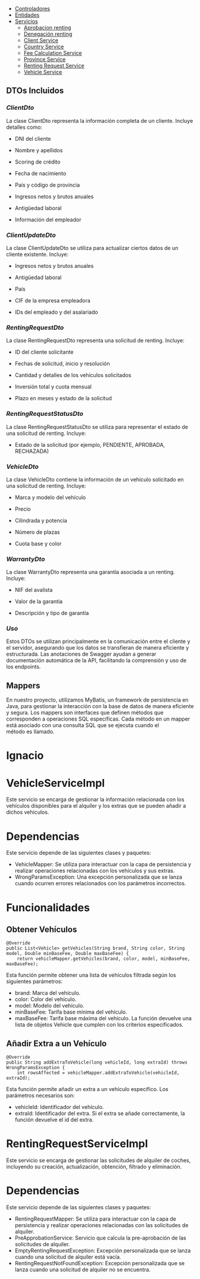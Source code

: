 - [Controladores](#controllers)
- [Entidades](#entidades)
- [Servicios](#servicios)
  - [Aprobacion renting](#aprobacion-renting)
  - [Denegación renting](#denegacion-renting)
  - [Client Service](#aprobacion-renting)
  - [Country Service](#aprobacion-renting)
  - [Fee Calculation Service](#aprobacion-renting)
  - [Province Service](#aprobacion-renting)
  - [Renting Request Service](#aprobacion-renting)
  - [Vehicle Service](#aprobacion-renting)

## DTOs Incluidos

### *ClientDto*

La clase ClientDto representa la información completa de un cliente. Incluye detalles como:

- DNI del cliente

- Nombre y apellidos

- Scoring de crédito

- Fecha de nacimiento

- País y código de provincia

- Ingresos netos y brutos anuales

- Antigüedad laboral

- Información del empleador

### *ClientUpdateDto*

La clase ClientUpdateDto se utiliza para actualizar ciertos datos de un cliente existente. Incluye:

- Ingresos netos y brutos anuales

- Antigüedad laboral

- País

- CIF de la empresa empleadora

- IDs del empleado y del asalariado

### *RentingRequestDto*

La clase RentingRequestDto representa una solicitud de renting. Incluye:

- ID del cliente solicitante

- Fechas de solicitud, inicio y resolución

- Cantidad y detalles de los vehículos solicitados

- Inversión total y cuota mensual

- Plazo en meses y estado de la solicitud

### *RentingRequestStatusDto*

La clase RentingRequestStatusDto se utiliza para representar el estado de una solicitud de renting. Incluye:

- Estado de la solicitud (por ejemplo, PENDIENTE, APROBADA, RECHAZADA)

### *VehicleDto*

La clase VehicleDto contiene la información de un vehículo solicitado en una solicitud de renting. Incluye:

- Marca y modelo del vehículo

- Precio

- Cilindrada y potencia

- Número de plazas

- Cuota base y color

### *WarrantyDto*

La clase WarrantyDto representa una garantía asociada a un renting. Incluye:

- NIF del avalista

- Valor de la garantía

- Descripción y tipo de garantía

### *Uso*

Estos DTOs se utilizan principalmente en la comunicación entre el cliente y el servidor, asegurando que los datos se transfieran de manera eficiente y estructurada. Las anotaciones de Swagger ayudan a generar documentación automática de la API, facilitando la comprensión y uso de los endpoints.

## Mappers

En nuestro proyecto, utilizamos MyBatis, un framework de persistencia en Java, para gestionar la interacción con la base de datos de manera eficiente y segura. Los mappers son interfaces que definen métodos que corresponden a operaciones SQL específicas. Cada método en un mapper está asociado con una consulta SQL que se ejecuta cuando el método es llamado.

# Ignacio

# VehicleServiceImpl

Este servicio se encarga de gestionar la información relacionada con los vehículos disponibles para el alquiler y los extras que se pueden añadir a dichos vehículos.

# Dependencias

Este servicio depende de las siguientes clases y paquetes:

- VehicleMapper: Se utiliza para interactuar con la capa de persistencia y realizar operaciones relacionadas con los vehículos y sus extras.
- WrongParamsException: Una excepción personalizada que se lanza cuando ocurren errores relacionados con los parámetros incorrectos.

# Funcionalidades
## Obtener Vehículos
``` 
@Override
public List<Vehicle> getVehicles(String brand, String color, String model, Double minBaseFee, Double maxBaseFee) {
    return vehicleMapper.getVehicles(brand, color, model, minBaseFee, maxBaseFee); 
```

Esta función permite obtener una lista de vehículos filtrada según los siguientes parámetros:

- brand: Marca del vehículo.
- color: Color del vehículo.
- model: Modelo del vehículo.
- minBaseFee: Tarifa base mínima del vehículo.
- maxBaseFee: Tarifa base máxima del vehículo.
La función devuelve una lista de objetos Vehicle que cumplen con los criterios especificados.

## Añadir Extra a un Vehículo
```
@Override
public String addExtraToVehicle(long vehicleId, long extraId) throws WrongParamsException {
    int rowsAffected = vehicleMapper.addExtraToVehicle(vehicleId, extraId);
```
Esta función permite añadir un extra a un vehículo específico. Los parámetros necesarios son:

- vehicleId: Identificador del vehículo.
- extraId: Identificador del extra.
Si el extra se añade correctamente, la función devuelve el id del extra.

# RentingRequestServiceImpl

Este servicio se encarga de gestionar las solicitudes de alquiler de coches, incluyendo su creación, actualización, obtención, filtrado y eliminación.

# Dependencias

Este servicio depende de las siguientes clases y paquetes:

- RentingRequestMapper: Se utiliza para interactuar con la capa de persistencia y realizar operaciones relacionadas con las solicitudes de alquiler.
- PreApprobationService: Servicio que calcula la pre-aprobación de las solicitudes de alquiler.
- EmptyRentingRequestException: Excepción personalizada que se lanza cuando una solicitud de alquiler está vacía.
- RentingRequestNotFoundException: Excepción personalizada que se lanza cuando una solicitud de alquiler no se encuentra.


